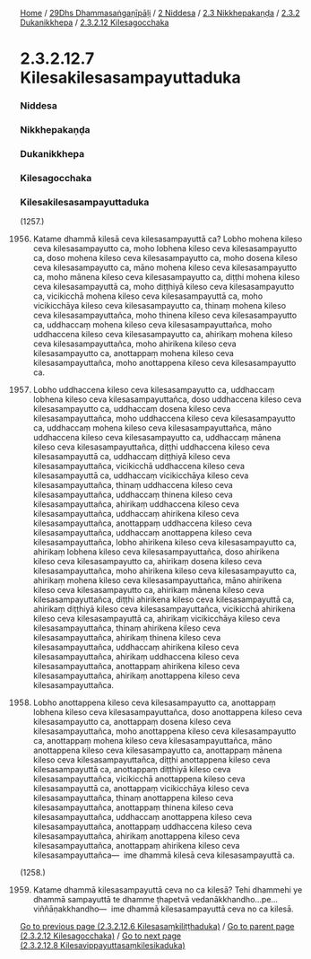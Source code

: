 
[Home](/) / [29Dhs Dhammasaṅgaṇīpāḷi](../../../../../29Dhs.md) / [2 Niddesa](../../../../2.md) / [2.3 Nikkhepakaṇḍa](../../../2.3.md) / [2.3.2 Dukanikkhepa](../../2.3.2.md) / [2.3.2.12 Kilesagocchaka](../2.3.2.12.md)

# 2.3.2.12.7 Kilesakilesasampayuttaduka

### Niddesa

### Nikkhepakaṇḍa

### Dukanikkhepa

### Kilesagocchaka

### Kilesakilesasampayuttaduka

(1257.)

1956. Katame dhammā kilesā ceva kilesasampayuttā ca? Lobho mohena kileso ceva kilesasampayutto ca, moho lobhena kileso ceva kilesasampayutto ca, doso mohena kileso ceva kilesasampayutto ca, moho dosena kileso ceva kilesasampayutto ca, māno mohena kileso ceva kilesasampayutto ca, moho mānena kileso ceva kilesasampayutto ca, diṭṭhi mohena kileso ceva kilesasampayuttā ca, moho diṭṭhiyā kileso ceva kilesasampayutto ca, vicikicchā mohena kileso ceva kilesasampayuttā ca, moho vicikicchāya kileso ceva kilesasampayutto ca, thinaṃ mohena kileso ceva kilesasampayuttañca, moho thinena kileso ceva kilesasampayutto ca, uddhaccaṃ mohena kileso ceva kilesasampayuttañca, moho uddhaccena kileso ceva kilesasampayutto ca, ahirikaṃ mohena kileso ceva kilesasampayuttañca, moho ahirikena kileso ceva kilesasampayutto ca, anottappaṃ mohena kileso ceva kilesasampayuttañca, moho anottappena kileso ceva kilesasampayutto ca.

1957. Lobho uddhaccena kileso ceva kilesasampayutto ca, uddhaccaṃ lobhena kileso ceva kilesasampayuttañca, doso uddhaccena kileso ceva kilesasampayutto ca, uddhaccaṃ dosena kileso ceva kilesasampayuttañca, moho uddhaccena kileso ceva kilesasampayutto ca, uddhaccaṃ mohena kileso ceva kilesasampayuttañca, māno uddhaccena kileso ceva kilesasampayutto ca, uddhaccaṃ mānena kileso ceva kilesasampayuttañca, diṭṭhi uddhaccena kileso ceva kilesasampayuttā ca, uddhaccaṃ diṭṭhiyā kileso ceva kilesasampayuttañca, vicikicchā uddhaccena kileso ceva kilesasampayuttā ca, uddhaccaṃ vicikicchāya kileso ceva kilesasampayuttañca, thinaṃ uddhaccena kileso ceva kilesasampayuttañca, uddhaccaṃ thinena kileso ceva kilesasampayuttañca, ahirikaṃ uddhaccena kileso ceva kilesasampayuttañca, uddhaccaṃ ahirikena kileso ceva kilesasampayuttañca, anottappaṃ uddhaccena kileso ceva kilesasampayuttañca, uddhaccaṃ anottappena kileso ceva kilesasampayuttañca, lobho ahirikena kileso ceva kilesasampayutto ca, ahirikaṃ lobhena kileso ceva kilesasampayuttañca, doso ahirikena kileso ceva kilesasampayutto ca, ahirikaṃ dosena kileso ceva kilesasampayuttañca, moho ahirikena kileso ceva kilesasampayutto ca, ahirikaṃ mohena kileso ceva kilesasampayuttañca, māno ahirikena kileso ceva kilesasampayutto ca, ahirikaṃ mānena kileso ceva kilesasampayuttañca, diṭṭhi ahirikena kileso ceva kilesasampayuttā ca, ahirikaṃ diṭṭhiyā kileso ceva kilesasampayuttañca, vicikicchā ahirikena kileso ceva kilesasampayuttā ca, ahirikaṃ vicikicchāya kileso ceva kilesasampayuttañca, thinaṃ ahirikena kileso ceva kilesasampayuttañca, ahirikaṃ thinena kileso ceva kilesasampayuttañca, uddhaccaṃ ahirikena kileso ceva kilesasampayuttañca, ahirikaṃ uddhaccena kileso ceva kilesasampayuttañca, anottappaṃ ahirikena kileso ceva kilesasampayuttañca, ahirikaṃ anottappena kileso ceva kilesasampayuttañca.

1958. Lobho anottappena kileso ceva kilesasampayutto ca, anottappaṃ lobhena kileso ceva kilesasampayuttañca, doso anottappena kileso ceva kilesasampayutto ca, anottappaṃ dosena kileso ceva kilesasampayuttañca, moho anottappena kileso ceva kilesasampayutto ca, anottappaṃ mohena kileso ceva kilesasampayuttañca, māno anottappena kileso ceva kilesasampayutto ca, anottappaṃ mānena kileso ceva kilesasampayuttañca, diṭṭhi anottappena kileso ceva kilesasampayuttā ca, anottappaṃ diṭṭhiyā kileso ceva kilesasampayuttañca, vicikicchā anottappena kileso ceva kilesasampayuttā ca, anottappaṃ vicikicchāya kileso ceva kilesasampayuttañca, thinaṃ anottappena kileso ceva kilesasampayuttañca, anottappaṃ thinena kileso ceva kilesasampayuttañca, uddhaccaṃ anottappena kileso ceva kilesasampayuttañca, anottappaṃ uddhaccena kileso ceva kilesasampayuttañca, ahirikaṃ anottappena kileso ceva kilesasampayuttañca, anottappaṃ ahirikena kileso ceva kilesasampayuttañca—  ime dhammā kilesā ceva kilesasampayuttā ca.

(1258.)

1959. Katame dhammā kilesasampayuttā ceva no ca kilesā? Tehi dhammehi ye dhammā sampayuttā te dhamme ṭhapetvā vedanākkhandho…pe…  viññāṇakkhandho—  ime dhammā kilesasampayuttā ceva no ca kilesā.

[Go to previous page (2.3.2.12.6 Kilesasaṃkiliṭṭhaduka)](2.3.2.12.6.md) / [Go to parent page (2.3.2.12 Kilesagocchaka)](../2.3.2.12.md) / [Go to next page (2.3.2.12.8 Kilesavippayuttasaṃkilesikaduka)](2.3.2.12.8.md)


